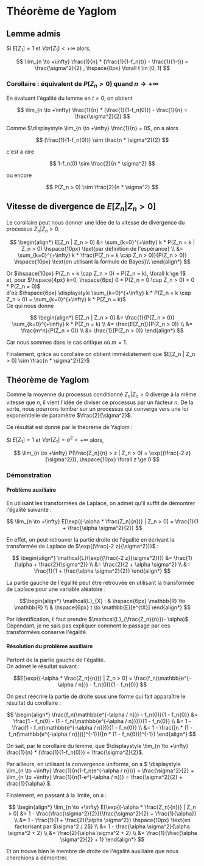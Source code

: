 # Théorème de Yaglom

## Lemme admis
Si $E[Z_1] = 1$ et $Var[Z_1] < +\infty$ alors,  

$$
\lim_{n \to +\infty} \frac{1}{n} * (\frac{1}{1-f_n(t)} - \frac{1}{1-t}) = \frac{\sigma^2}{2}
, \hspace{8px} \forall t \in [0, 1[
$$

### Corollaire : équivalent de $P(Z_n > 0)$ quand $n \to +\infty$

En évaluant l'égalité du lemme en $t=0$, on obtient

$$ \lim_{n \to +\infty} \frac{1}{n} * (\frac{1}{1-f_n(0)}) - \frac{1}{n} = \frac{\sigma^2}{2}
$$

Comme $\displaystyle \lim_{n \to +\infty} \frac{1}{n} = 0$, on a alors

$$ (\frac{1}{1-f_n(0)}) \sim \frac{n * \sigma^2}{2}
$$

c'est à dire

$$ 1-f_n(0) \sim \frac{2}{n * \sigma^2}
$$

ou encore

$$ P(Z_n > 0) \sim \frac{2}{n * \sigma^2}
$$

## Vitesse de divergence de $E[Z_n | Z_n > 0]$
Le corollaire peut nous donner une idée de la vitesse de divergence du processus $Z_n | Z_n > 0$.

$$
\begin{align*}
    E[Z_n | Z_n > 0] &= \sum_{k=0}^{+\infty} k * P(Z_n = k | Z_n > 0)
    \hspace{10px} \text{par définition de l'espérance} \\
    &= \sum_{k=0}^{+\infty} k * \frac{P(Z_n = k \cap Z_n > 0)}{P(Z_n > 0)} \hspace{10px} \text{en utilisant la formule de Bayes}\\
\end{align*}
$$

Or $\hspace{10px} P(Z_n = k \cap Z_n > 0) = P(Z_n = k), \forall k \ge 1$  
et, pour $\hspace{4px} k=0, \hspace{6px} 0 * P(Z_n = 0 \cap Z_n > 0) = 0 * P(Z_n = 0)$  
d'où $\hspace{6px} \displaystyle \sum_{k=0}^{+\infty} k * P(Z_n = k \cap Z_n > 0) = \sum_{k=0}^{+\infty} k * P(Z_n = k)$  
Ce qui nous donne 

$$
\begin{align*}
    E[Z_n | Z_n > 0] &= \frac{1}{P(Z_n > 0)} \sum_{k=0}^{+\infty} k * P(Z_n = k) \\
    &= \frac{E[Z_n]}{P(Z_n > 0)} \\
    &= \frac{m^n}{P(Z_n > 0)} \\
    &= \frac{1}{P(Z_n > 0)}
\end{align*}
$$

Car nous sommes dans le cas critique où $m=1$.  

Finalement, grâce au corollaire on obtient immédiatement que $E[Z_n | Z_n > 0] \sim \frac{n * \sigma^2}{2}$

## Théorème de Yaglom
Comme la moyenne du processus conditionné $Z_n | Z_n > 0$ diverge à la même vitesse que $n$, il vient l'idée de diviser ce processus par un facteur $n$. De la sorte, nous pourrons tomber sur un processus qui converge vers une loi exponentielle de paramètre $\frac{2}{\sigma^2}$.  

Ce résultat est donné par le théorème de Yaglom :  

Si $E[Z_1] = 1$ et $Var[Z_1] = \sigma^2 < +\infty$ alors, 

$$ \lim_{n \to +\infty} P(\frac{Z_n}{n} > z | Z_n > 0) = \exp{(\frac{-2 z}{\sigma^2})}, \hspace{10px} \forall z \ge 0
$$

### Démonstration
#### Problème auxiliaire
En utilisant les transformées de Laplace, on admet qu'il suffit de démontrer l'égalité suivante :

$$ \lim_{n \to +\infty} E[\exp{(-\alpha * \frac{Z_n}{n})} | Z_n > 0]
    = \frac{1}{1 + \frac{\alpha \sigma^2}{2}}
$$

En effet, on peut retrouver la partie droite de l'égalité en écrivant la transformée de Laplace de $\exp{(\frac{-2 z}{\sigma^2})}$ :

$$ \begin{align*}
    \mathcal{L}(\exp{(\frac{-2 z}{\sigma^2})})
        &= \frac{1}{\alpha + \frac{2}{\sigma^2}} \\
        &= \frac{2}{2 + \alpha \sigma^2} \\
        &= \frac{1}{1 + \frac{\alpha \sigma^2}{2}}
\end{align*}
$$

La partie gauche de l'égalité peut être retrouvée en utilisant la transformée de Laplace pour une variable aléatoire :

$$\begin{align*}
\mathcal{L}_{X} : & \hspace{6px} \mathbb{R} \to \mathbb{R} \\
      & \hspace{6px} t \to \mathbb{E}[e^{tX}]
\end{align*}
$$

Par identification, il faut prendre $\mathcal{L}_{\frac{Z_n}{n}}(- \alpha)$.  
Cependant, je ne sais pas expliquer comment le passage par ces transformées conserve l'égalité.

#### Résolution du problème auxiliaire
Partont de la partie gauche de l'égalité.  
On admet le résultat suivant :

$$E[\exp{(-\alpha * \frac{Z_n}{n})} | Z_n > 0] = \frac{f_n(\mathbb{e^{-\alpha / n}}) - f_n(0)}{1 - f_n{0}}
$$

On peut réécrire la partie de droite sous une forme qui fait apparaître le résultat du corollaire :

$$ \begin{align*}
\frac{f_n(\mathbb{e^{-\alpha / n}}) - f_n(0)}{1 - f_n{0}}
    &= \frac{1 - f_n(0) - (1 - f_n(\mathbb{e^{-\alpha / n}}))}{1 - f_n{0}} \\
    &= 1 - \frac{1 - f_n(\mathbb{e^{-\alpha / n}})}{1 - f_n{0}} \\
    &= 1 - \frac{[n * (1 - f_n(\mathbb{e^{-\alpha / n}}))]^{-1}}{[n * (1 - f_n{0})]^{-1}}
\end{align*}
$$

On sait, par le corollaire du lemme, que
$\displaystyle \lim_{n \to +\infty} \frac{1}{n} * (\frac{1}{1-f_n(0)}) = \frac{\sigma^2}{2}$.  

Par ailleurs, en utilisant la convergence uniforme, on a
$
\displaystyle \lim_{n \to +\infty} \frac{1}{n(1-f_n(e^{-\alpha / n}))}
= \frac{\sigma^2}{2} + \lim_{n \to +\infty} \frac{1}{n(1-e^{-\alpha / n})}
= \frac{\sigma^2}{2} + \frac{1}{\alpha}
$.  

Finalement, en passant à la limite, on a :

$$
\begin{align*}
\lim_{n \to +\infty} E[\exp{(-\alpha * \frac{Z_n}{n})} | Z_n > 0]
    &= 1 - \frac{\frac{\sigma^2}{2}}{\frac{\sigma^2}{2} + \frac{1}{\alpha}} \\
    &= 1 - \frac{1}{1 + \frac{2}{\alpha \sigma^2}}
    \hspace{10px} \text{en factorisant par $\sigma^2 / 2$} \\
    &= 1 - \frac{\alpha \sigma^2}{\alpha \sigma^2 + 2} \\
    &= \frac{2}{\alpha \sigma^2 + 2} \\
    &= \frac{1}{\frac{\alpha \sigma^2}{2} + 1}
\end{align*}
$$

Et on trouve bien le membre de droite de l'égalité auxiliaire que nous cherchions à démontrer.
